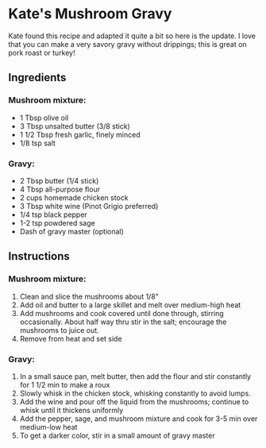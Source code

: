 # Kate's Mushroom Gravy

Kate found this recipe and adapted it quite a bit so here is the update. I love that you can make a very savory gravy without drippings; this is great on pork roast or turkey!

## Ingredients

### Mushroom mixture:

 - 1 Tbsp olive oil
 - 3 Tbsp unsalted butter (3/8 stick)
 - 1 1/2 Tbsp fresh garlic, finely minced
 - 1/8 tsp salt

### Gravy:

 - 2 Tbsp butter (1/4 stick)
 - 4 Tbsp all-purpose flour
 - 2 cups homemade chicken stock
 - 3 Tbsp white wine (Pinot Grigio preferred)
 - 1/4 tsp black pepper
 - 1-2 tsp powdered sage
 - Dash of gravy master (optional)

## Instructions

### Mushroom mixture:

1. Clean and slice the mushrooms about 1/8" 
2. Add oil and butter to a large skillet and melt over medium-high heat
3. Add mushrooms and cook covered until done through, stirring occasionally. About half way thru stir in the salt; encourage the mushrooms to juice out.
4. Remove from heat and set side

### Gravy:

1. In a small sauce pan, melt butter, then add the flour and stir constantly for 1 1/2 min to make a roux
2. Slowly whisk in the chicken stock, whisking constantly to avoid lumps.
3. Add the wine and pour off the liquid from the mushrooms; continue to whisk until it thickens uniformly
4. Add the pepper, sage, and mushroom mixture and cook for 3-5 min over medium-low heat
5. To get a darker color, stir in a small amount of gravy master


